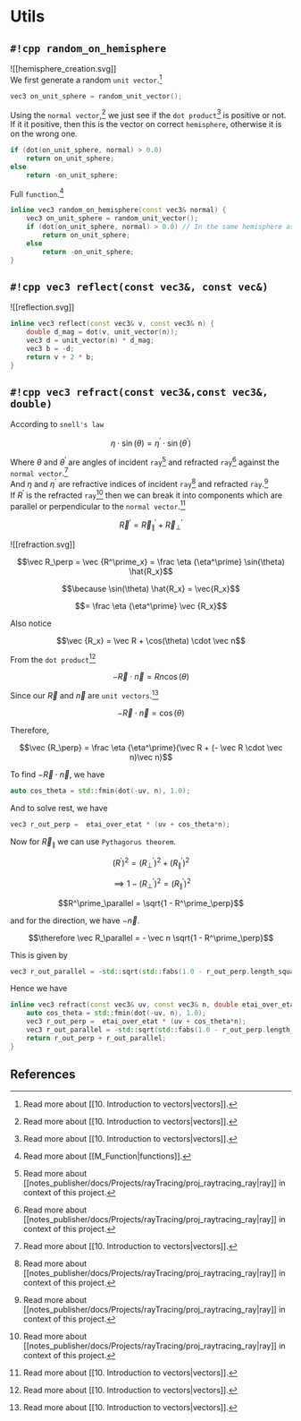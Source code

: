 # Utils

## `#!cpp random_on_hemisphere`

![[hemisphere_creation.svg]]  
We first generate a random `unit vector`.[^1]  

```cpp
vec3 on_unit_sphere = random_unit_vector();
```

Using the `normal vector`,[^1] we just see if the `dot product`[^1] is positive or not.  
If it it positive, then this is the vector on correct `hemisphere`, otherwise it is on the wrong one.

```cpp
if (dot(on_unit_sphere, normal) > 0.0)
	return on_unit_sphere;
else
	return -on_unit_sphere;
```

Full `function`.[^2]

```cpp
inline vec3 random_on_hemisphere(const vec3& normal) {
    vec3 on_unit_sphere = random_unit_vector();
    if (dot(on_unit_sphere, normal) > 0.0) // In the same hemisphere as the normal
        return on_unit_sphere;
    else
        return -on_unit_sphere;
}
```

## `#!cpp vec3 reflect(const vec3&, const vec&)`

![[reflection.svg]]

```cpp
inline vec3 reflect(const vec3& v, const vec3& n) {
    double d_mag = dot(v, unit_vector(n));
    vec3 d = unit_vector(n) * d_mag;
    vec3 b = -d;
    return v + 2 * b;
}
```

## `#!cpp vec3 refract(const vec3&,const vec3&, double)`

According to `snell's law`  

$$\eta \cdot \sin(\theta) = \eta^\prime\cdot\sin(\theta^\prime)$$

Where $\theta$ and $\theta^\prime$ are angles of incident `ray`[^3] and refracted `ray`[^3] against the `normal vector`.[^1]  
And $\eta$ and $\eta^\prime$ are refractive indices of incident `ray`[^3] and refracted `ray`.[^3]  
If $R^\prime$ is the refracted `ray`[^3] then we can break it into components which are parallel or perpendicular to the `normal vector`.[^1]  

$$\vec R^\prime = \vec R^\prime_\parallel + \vec R^\prime_\perp$$

![[refraction.svg]]  

$$\vec R_\perp = \vec {R^\prime_x} = \frac \eta {\eta^\prime} \sin(\theta) \hat{R_x}$$

$$\because \sin(\theta) \hat{R_x} = \vec{R_x}$$

$$= \frac \eta {\eta^\prime} \vec {R_x}$$

Also notice  

$$\vec {R_x} = \vec R + \cos(\theta) \cdot \vec n$$

From the `dot product`[^1]  

$$- \vec R \cdot \vec n = Rn \cos(\theta)$$

Since our $\vec R$ and $\vec n$ are `unit vectors`.[^1]  

$$- \vec R \cdot \vec n = \cos(\theta)$$

Therefore,  

$$\vec {R_\perp} = \frac \eta {\eta^\prime}(\vec R + (- \vec R \cdot \vec n)\vec n)$$

To find $- \vec R \cdot \vec n$, we have

```cpp
auto cos_theta = std::fmin(dot(-uv, n), 1.0);
```

And to solve rest, we have

```cpp
vec3 r_out_perp =  etai_over_etat * (uv + cos_theta*n);
```

Now for $\vec R_\parallel$ we can use `Pythagorus theorem`.  

$$(R^\prime)^2 = (R^\prime_\perp)^2 + (R^\prime_\parallel)^2$$

$$\implies 1 - (R^\prime_\perp)^2 = (R^\prime_\parallel)^2$$

$$R^\prime_\parallel = \sqrt{1 - R^\prime_\perp}$$

and for the direction, we have $- \vec n$.  

$$\therefore \vec R_\parallel = - \vec n \sqrt{1 - R^\prime_\perp}$$

This is given by

```cpp
vec3 r_out_parallel = -std::sqrt(std::fabs(1.0 - r_out_perp.length_squared())) * n;
```

Hence we have

```cpp
inline vec3 refract(const vec3& uv, const vec3& n, double etai_over_etat) {
    auto cos_theta = std::fmin(dot(-uv, n), 1.0);
    vec3 r_out_perp =  etai_over_etat * (uv + cos_theta*n);
	vec3 r_out_parallel = -std::sqrt(std::fabs(1.0 - r_out_perp.length_squared())) * n;
    return r_out_perp + r_out_parallel;
}
```

## References

[^1]: Read more about [[10. Introduction to vectors|vectors]].
[^2]: Read more about [[M_Function|functions]].
[^3]: Read more about [[notes_publisher/docs/Projects/rayTracing/proj_raytracing_ray|ray]] in context of this project.
